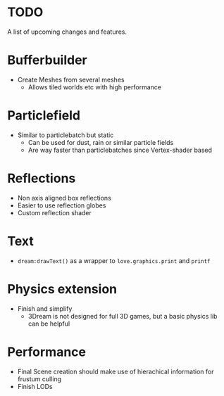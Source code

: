 # TODO
A list of upcoming changes and features.

# Bufferbuilder
* Create Meshes from several meshes
    * Allows tiled worlds etc with high performance

# Particlefield
* Similar to particlebatch but static
    * Can be used for dust, rain or similar particle fields
    * Are way faster than particlebatches since Vertex-shader based

# Reflections
* Non axis aligned box reflections
* Easier to use reflection globes
* Custom reflection shader

# Text
* `dream:drawText()` as a wrapper to `love.graphics.print` and `printf`

# Physics extension
* Finish and simplify
    * 3Dream is not designed for full 3D games, but a basic physics lib can be helpful

# Performance
* Final Scene creation should make use of hierachical information for frustum culling
* Finish LODs